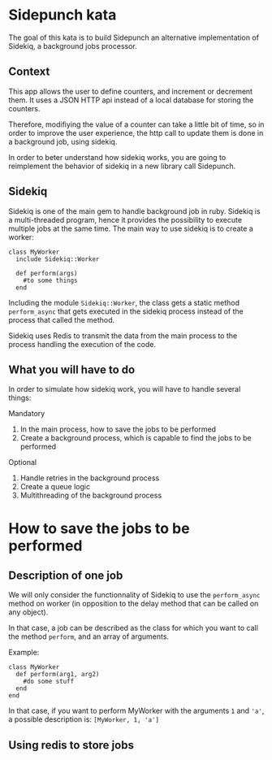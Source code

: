 # Sidepunch kata

The goal of this kata is to build Sidepunch an alternative implementation of Sidekiq, a background jobs processor.

## Context

This app allows the user to define counters, and increment or decrement them. It uses a JSON HTTP api instead of a local database for storing the counters.

Therefore, modifiying the value of a counter can take a little bit of time, so in order to improve the user experience, the http call to update them is done in a background job, using sidekiq.

In order to beter understand how sidekiq works, you are going to reimplement the behavior of sidekiq in a new library call Sidepunch.


## Sidekiq

Sidekiq is one of the main gem to handle background job in ruby. Sidekiq is a multi-threaded program, hence it provides the possibility to execute multiple jobs at the same time.
The main way to use sidekiq is to create a worker:

```
class MyWorker
  include Sidekiq::Worker

  def perform(args)
    #to some things
  end
```

Including the module `Sidekiq::Worker`, the class gets a static method `perform_async` that gets executed in the sidekiq process instead of the process that called the method.

Sidekiq uses Redis to transmit the data from the main process to the process handling the execution of the code.

## What you will have to do

In order to simulate how sidekiq work, you will have to handle several things:

Mandatory
1. In the main process, how to save the jobs to be performed
2. Create a background process, which is capable to find the jobs to be performed

Optional
1. Handle retries in the background process
2. Create a queue logic
3. Multithreading of the background process


# How to save the jobs to be performed

## Description of one job

We will only consider the functionnality of Sidekiq to use the `perform_async` method on worker (in opposition to the delay method that can be called on any object).

In that case, a job can be described as the class for which you want to call the method `perform`, and an array of arguments.

Example:

```
class MyWorker
  def perform(arg1, arg2)
    #do some stuff
  end
end
```

In that case, if you want to perform MyWorker with the arguments `1` and `'a'`, a possible description is:
`[MyWorker, 1, 'a']`

## Using redis to store jobs
